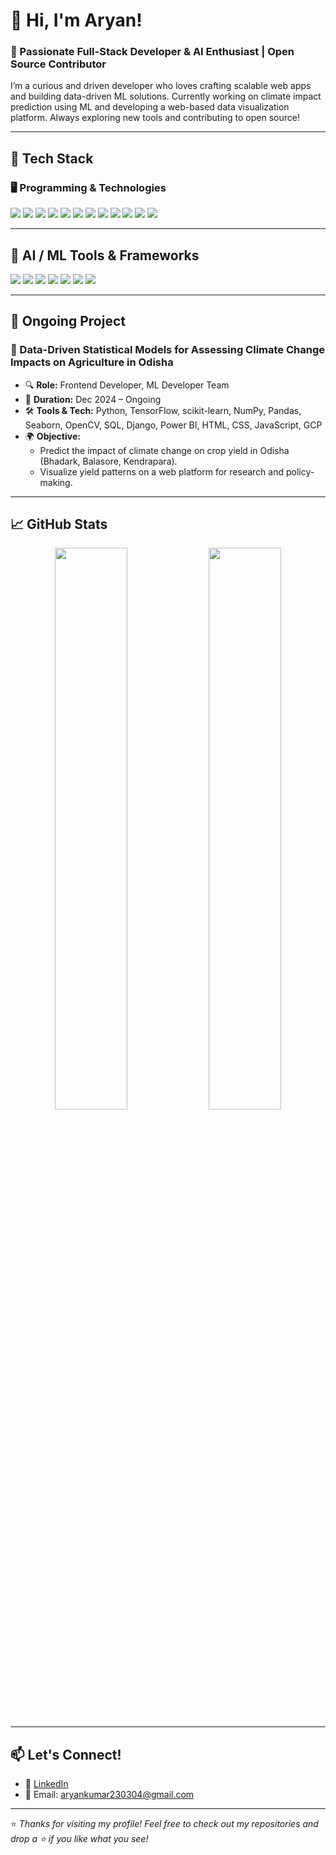 # 👋 Hi, I'm Aryan!

### 🚀 Passionate Full-Stack Developer & AI Enthusiast | Open Source Contributor

I’m a curious and driven developer who loves crafting scalable web apps and building data-driven ML solutions. Currently working on climate impact prediction using ML and developing a web-based data visualization platform. Always exploring new tools and contributing to open source!

---

## 🧠 Tech Stack

### 🖥️ Programming & Technologies
<p align="left">
<img src="https://img.shields.io/badge/Java-007396?style=for-the-badge&logo=java&logoColor=white" />
<img src="https://img.shields.io/badge/Python-3776AB?style=for-the-badge&logo=python&logoColor=white" />
<img src="https://img.shields.io/badge/C-00599C?style=for-the-badge&logo=c&logoColor=white" />
<img src="https://img.shields.io/badge/JavaScript-F7DF1E?style=for-the-badge&logo=javascript&logoColor=black" />
<img src="https://img.shields.io/badge/MySQL-4479A1?style=for-the-badge&logo=mysql&logoColor=white" />
<img src="https://img.shields.io/badge/PostgreSQL-336791?style=for-the-badge&logo=postgresql&logoColor=white" />
<img src="https://img.shields.io/badge/HTML5-E34F26?style=for-the-badge&logo=html5&logoColor=white" />
<img src="https://img.shields.io/badge/CSS3-1572B6?style=for-the-badge&logo=css3&logoColor=white" />
<img src="https://img.shields.io/badge/Tailwind_CSS-06B6D4?style=for-the-badge&logo=tailwind-css&logoColor=white" />
<img src="https://img.shields.io/badge/Bootstrap-563D7C?style=for-the-badge&logo=bootstrap&logoColor=white" />
<img src="https://img.shields.io/badge/GitHub-181717?style=for-the-badge&logo=github&logoColor=white" />
<img src="https://img.shields.io/badge/Figma-F24E1E?style=for-the-badge&logo=figma&logoColor=white" />
</p>

---

## 🤖 AI / ML Tools & Frameworks
<p align="left">
<img src="https://img.shields.io/badge/TensorFlow-FF6F00?style=for-the-badge&logo=tensorflow&logoColor=white" />
<img src="https://img.shields.io/badge/scikit--learn-F7931E?style=for-the-badge&logo=scikit-learn&logoColor=white" />
<img src="https://img.shields.io/badge/Pandas-150458?style=for-the-badge&logo=pandas&logoColor=white" />
<img src="https://img.shields.io/badge/NumPy-013243?style=for-the-badge&logo=numpy&logoColor=white" />
<img src="https://img.shields.io/badge/OpenCV-5C3EE8?style=for-the-badge&logo=opencv&logoColor=white" />
<img src="https://img.shields.io/badge/PowerBI-F2C811?style=for-the-badge&logo=powerbi&logoColor=black" />
<img src="https://img.shields.io/badge/Google%20Cloud-4285F4?style=for-the-badge&logo=google-cloud&logoColor=white" />
</p>

---

## 🌱 Ongoing Project

### 🌾 Data-Driven Statistical Models for Assessing Climate Change Impacts on Agriculture in Odisha

- 🔍 **Role:** Frontend Developer, ML Developer Team  
- 📅 **Duration:** Dec 2024 – Ongoing  
- 🛠️ **Tools & Tech:** Python, TensorFlow, scikit-learn, NumPy, Pandas, Seaborn, OpenCV, SQL, Django, Power BI, HTML, CSS, JavaScript, GCP  
- 🌍 **Objective:**  
   - Predict the impact of climate change on crop yield in Odisha (Bhadark, Balasore, Kendrapara).  
   - Visualize yield patterns on a web platform for research and policy-making.

---

## 📈 GitHub Stats

<p align="center">
  <img src="https://github-readme-stats.vercel.app/api?username=aryan232303&show_icons=true&theme=radical" width="48%" />
  <img src="https://github-readme-stats.vercel.app/api/top-langs/?username=aryan232303&layout=compact&theme=radical" width="48%" />
</p>

---

## 📫 Let's Connect!

- 💼 [LinkedIn](https://www.linkedin.com/in/aryan-ln/)  
- 📧 Email: aryankumar230304@gmail.com  

---

⭐ *Thanks for visiting my profile! Feel free to check out my repositories and drop a ⭐ if you like what you see!*
